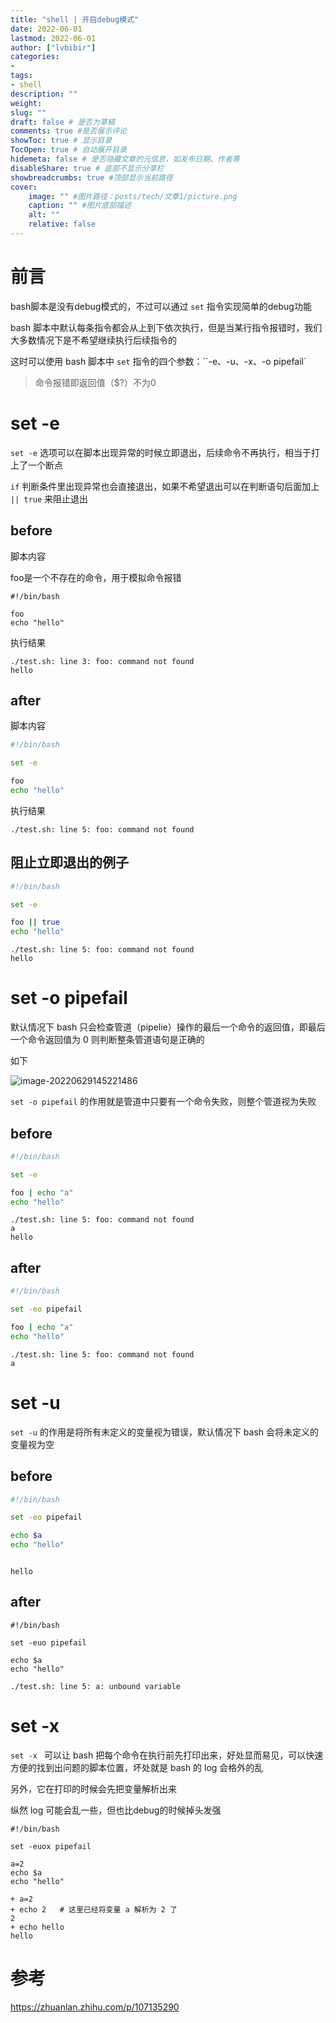 ```yaml
---
title: "shell | 开启debug模式" 
date: 2022-06-01
lastmod: 2022-06-01
author: ["lvbibir"] 
categories: 
- 
tags: 
- shell
description: "" 
weight: 
slug: ""
draft: false # 是否为草稿
comments: true #是否展示评论
showToc: true # 显示目录
TocOpen: true # 自动展开目录
hidemeta: false # 是否隐藏文章的元信息，如发布日期、作者等
disableShare: true # 底部不显示分享栏
showbreadcrumbs: true #顶部显示当前路径
cover:
    image: "" #图片路径：posts/tech/文章1/picture.png
    caption: "" #图片底部描述
    alt: ""
    relative: false
---
```

# 前言

bash脚本是没有debug模式的，不过可以通过 `set` 指令实现简单的debug功能

bash 脚本中默认每条指令都会从上到下依次执行，但是当某行指令报错时，我们大多数情况下是不希望继续执行后续指令的

这时可以使用 bash 脚本中 `set` 指令的四个参数：``-e、-u、-x、-o pipefail`

> 命令报错即返回值（$?）不为0

# set -e

`set -e` 选项可以在脚本出现异常的时候立即退出，后续命令不再执行，相当于打上了一个断点

`if` 判断条件里出现异常也会直接退出，如果不希望退出可以在判断语句后面加上 `|| true` 来阻止退出

## before

脚本内容

foo是一个不存在的命令，用于模拟命令报错

```shell
#!/bin/bash

foo
echo "hello"
```

执行结果

```
./test.sh: line 3: foo: command not found
hello
```

## after

脚本内容

```bash
#!/bin/bash

set -e

foo
echo "hello"
```

执行结果

```
./test.sh: line 5: foo: command not found
```

## 阻止立即退出的例子

```bash
#!/bin/bash

set -e

foo || true
echo "hello"
```

```
./test.sh: line 5: foo: command not found
hello
```

# set -o pipefail

默认情况下 bash 只会检查管道（pipelie）操作的最后一个命令的返回值，即最后一个命令返回值为 0 则判断整条管道语句是正确的

如下

![image-20220629145221486](https://image.lvbibir.cn/blog/image-20220629145221486.png)

`set -o pipefail` 的作用就是管道中只要有一个命令失败，则整个管道视为失败

## before

```bash
#!/bin/bash

set -e

foo | echo "a"
echo "hello"
```

```
./test.sh: line 5: foo: command not found
a
hello
```

## after

```bash
#!/bin/bash

set -eo pipefail

foo | echo "a"
echo "hello"
```

```
./test.sh: line 5: foo: command not found
a
```

# set -u

`set -u` 的作用是将所有未定义的变量视为错误，默认情况下 bash 会将未定义的变量视为空

## before

```bash
#!/bin/bash

set -eo pipefail

echo $a
echo "hello"
```

```

hello
```

## after

```
#!/bin/bash

set -euo pipefail

echo $a
echo "hello"
```

```
./test.sh: line 5: a: unbound variable
```

# set -x

`set -x ` 可以让 bash 把每个命令在执行前先打印出来，好处显而易见，可以快速方便的找到出问题的脚本位置，坏处就是 bash 的 log 会格外的乱

另外，它在打印的时候会先把变量解析出来

纵然 log 可能会乱一些，但也比debug的时候掉头发强

```
#!/bin/bash

set -euox pipefail

a=2
echo $a
echo "hello"
```

```
+ a=2
+ echo 2   # 这里已经将变量 a 解析为 2 了
2
+ echo hello
hello
```

# 参考

https://zhuanlan.zhihu.com/p/107135290